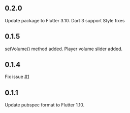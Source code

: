 ## 0.2.0
Update package to Flutter 3.10.
Dart 3 support
Style fixes

## 0.1.5
setVolume() method added. Player volume slider added.

## 0.1.4
Fix issue [#1](https://github.com/What-the-Flutter/VR-Player/issues/1)

## 0.1.1
Update pubspec format to Flutter 1.10.